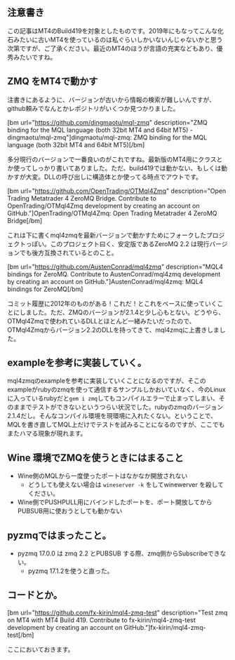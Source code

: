 ## 注意書き

この記事はMT4のBuild419を対象としたものです。2019年にもなってこんな化石みたいに古いMT4を使っているのは私ぐらいしかいないんじゃないかと思う次第ですが、ご了承ください。最近のMT4のほうが言語の充実などもあり、優秀みたいですね。

## ZMQ をMT4で動かす

注書きにあるように、バージョンが古いから情報の検索が難しいんですが、github頼みでなんとかレポジトリがいくつか見つかりました。

[bm url="https://github.com/dingmaotu/mql-zmq" description="ZMQ binding for the MQL language (both 32bit MT4 and 64bit MT5) - dingmaotu/mql-zmq"]dingmaotu/mql-zmq: ZMQ binding for the MQL language (both 32bit MT4 and 64bit MT5)[/bm]

多分現行のバージョンで一番良いのがこれですね。最新版のMT4用にクラスとか使ってしっかり書いてありました。ただ、build419では動かない、もしくは動かすが大変。DLLの呼び出しに構造体とか使ってる時点でアウトです。

[bm url="https://github.com/OpenTrading/OTMql4Zmq" description="Open Trading Metatrader 4 ZeroMQ Bridge. Contribute to OpenTrading/OTMql4Zmq development by creating an account on GitHub."]OpenTrading/OTMql4Zmq: Open Trading Metatrader 4 ZeroMQ Bridge[/bm]

これは下に書くmql4zmqを最新バージョンで動かすためにフォークしたプロジェクトっぽい。このプロジェクト曰く、安定版であるZeroMQ 2.2 は現行バージョンでも後方互換されているとのこと。

[bm url="https://github.com/AustenConrad/mql4zmq" description="MQL4 bindings for ZeroMQ. Contribute to AustenConrad/mql4zmq development by creating an account on GitHub."]AustenConrad/mql4zmq: MQL4 bindings for ZeroMQ[/bm]

コミット履歴に2012年のものがある！これだ！とこれをベースに使っていくことにしました。ただ、ZMQのバージョンが2.1.4と少し心もとない。どうやら、OTMql4Zmqで使われているDLLとほとんど一緒みたいだったので、OTMql4Zmqからバージョン2.2のDLLを持ってきて、mql4zmqに上書きしました。

## exampleを参考に実装していく。

mql4zmqのexampleを参考に実装していくことになるのですが、そこのexampleがrubyのzmqを使って通信するサンプルしかおいていなく、今のLinuxに入っているrubyだと`gem i zmq`してもコンパイルエラーで止まってしまい、そのままでテストができないというつらい状況でした。rubyのzmqのバージョン2.1.4だし。そんなコンパイル環境を現環境に入れたくない。ということで、MQLを書き直してMQL上だけでテストを試みることになるのですが、ここでもまたハマる現象が現れます。

## Wine 環境でZMQを使うときにはまること

- Wine側のMQLから一度使ったポートはなかなか開放されない
  - どうしても使えない場合は `wineserver -k` をしてwinewerver を殺してください。
- Wine側でPUSHPULL用にバインドしたポートを、ポート開放してからPUBSUB用に使おうとしても動かない

## pyzmqではまったこと。

- pyzmq 17.0.0 は zmq 2.2 とPUBSUB する際、zmq側からSubscribeできない。
  - pyzmq 17.1.2を使うと直った。


## コードとか。

[bm url="https://github.com/fx-kirin/mql4-zmq-test" description="Test zmq on MT4 with MT4 Build 419. Contribute to fx-kirin/mql4-zmq-test development by creating an account on GitHub."]fx-kirin/mql4-zmq-test[/bm]

ここにおいておきます。

